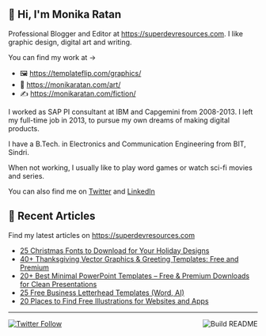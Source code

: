 ## 👋 Hi, I'm Monika Ratan

Professional Blogger and Editor at https://superdevresources.com. I like graphic design, digital art and writing.

You can find my work at → 
- 🖼 https://templateflip.com/graphics/
- 🎨 https://monikaratan.com/art/
- ✍ https://monikaratan.com/fiction/

I worked as SAP PI consultant at IBM and Capgemini from 2008-2013. I left my full-time job in 2013, to pursue my own dreams of making digital products.

I have a B.Tech. in Electronics and Communication Engineering from BIT, Sindri.

When not working, I usually like to play word games or watch sci-fi movies and series.

You can also find me on [Twitter](https://twitter.com/monikaratan) and [LinkedIn](https://www.linkedin.com/in/monika-ratan-66207531)


## 📝 Recent Articles

Find my latest articles on https://superdevresources.com

<!-- FEED-START -->
- [25 Christmas Fonts to Download for Your Holiday Designs](https://superdevresources.com/christmas-fonts/)
- [40+ Thanksgiving Vector Graphics & Greeting Templates: Free and Premium](https://superdevresources.com/thanksgiving-vector-graphics/)
- [20+ Best Minimal PowerPoint Templates – Free & Premium Downloads for Clean Presentations](https://superdevresources.com/minimal-powerpoint-templates/)
- [25 Free Business Letterhead Templates (Word, AI)](https://superdevresources.com/business-letterhead-templates/)
- [20 Places to Find Free Illustrations for Websites and Apps](https://superdevresources.com/free-illustrations-for-websites/)
<!-- FEED-END -->

---
[![Twitter Follow](https://img.shields.io/twitter/follow/monikaratan?label=Follow&style=social)](https://twitter.com/monikaratan) <a href="https://github.com/monikaratan/monikaratan/actions"><img src="https://github.com/monikaratan/monikaratan/workflows/Build%20README/badge.svg?branch=main" align="right" alt="Build README"></a>